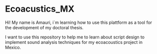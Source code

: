 # Ecoacustics_MX
Hi! My name is Amauri, i´m learning how to use this plattform as a tool for the development of my doctoral thesis.

I want to use this repository to help me to learn about script design to implement sound analysis techniques for my ecoacoustics project in Mexico.

